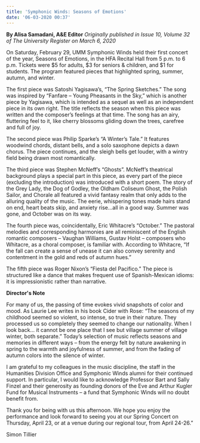 ```yaml
---
title: 'Symphonic Winds: Seasons of Emotions'
date: '06-03-2020 00:37'
---
```


**By Alisa Samadani, A&E Editor** _Originally published in Issue 10, Volume 32 of The University Register on March 6, 2020_

On Saturday, February 29, UMM Symphonic Winds held their first concert of the year, Seasons of Emotions, in the HFA Recital Hall from 5 p.m. to 6 p.m. Tickets were $5 for adults, $3 for seniors & children, and $1 for students. The program featured pieces that highlighted spring, summer, autumn, and winter. 

The first piece was Satoshi Yagisawa’s, “The Spring Sketches.” The song was inspired by “Fanfare – Young Pheasants in the Sky,” which is another piece by Yagisawa, which is intended as a sequel as well as an independent piece in its own right. The title reflects the season when this piece was written and the composer’s feelings at that time. The song has an airy, fluttering feel to it, like cherry blossoms gliding down the trees, carefree and full of joy. 

The second piece was Philip Sparke’s “A Winter’s Tale.” It features woodwind chords, distant bells, and a solo saxophone depicts a dawn chorus. The piece continues, and the sleigh bells get louder, with a wintry field being drawn most romantically. 

The third piece was Stephen McNeff’s “Ghosts”. McNeff’s theatrical background plays a special part in this piece, as every part of the piece (excluding the introduction) was introduced with a short poem. The story of the Grey Lady, the Dog of Godley, the Oldham Coliseum Ghost, the Polish Sailor, and Chorale all featured a vivid fantasy realm that only adds to the alluring quality of the music. The eerie, whispering tones made hairs stand on end, heart beats skip, and anxiety rise...all in a good way. Summer was gone, and October was on its way.

The fourth piece was, coincidentally, Eric Whitacre’s “October.” The pastoral melodies and corresponding harmonies are all reminiscent of the English romantic composers – Vaughan Williams, Gustav Holst – composers who Whitacre, as a choral composer, is familiar with. According to Whitacre, “If the fall can create a sense of unease it can also convey serenity and contentment in the gold and reds of autumn hues.”

The fifth piece was Roger Nixon’s “Fiesta del Pacifico.” The piece is structured like a dance that makes frequent use of Spanish-Mexican idioms: it is impressionistic rather than narrative. 

**Director's Note**

For many of us, the passing of time evokes vivid snapshots of color and mood. As Laurie Lee writes in his book Cider with Rose: “The seasons of my childhood seemed so violent, so intense, so true in their nature. They processed us so completely they seemed to change our nationality. When I look back... it cannot be one place that I see but village summer of village winter, both separate.” Today’s selection of music reflects seasons and memories in different ways – from the energy felt by nature awakening in spring to the warmth and joyfulness of summer, and from the fading of autumn colors into the silence of winter.

I am grateful to my colleagues in the music discipline, the staff in the Humanities Division Office and Symphonic Winds alumni for their continued support. In particular, I would like to acknowledge Professor Bart and Sally Finzel and their generosity as founding donors of the Eve and Arthur Kugler Fund for Musical Instruments – a fund that Symphonic Winds will no doubt benefit from. 

Thank you for being with us this afternoon. We hope you enjoy the performance and look forward to seeing you at our Spring Concert on Thursday, April 23, or at a venue during our regional tour, from April 24-26.”

Simon Tillier